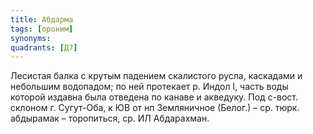 ```yaml
---
title: Абдарма
tags: [ороним]
synonyms:
quadrants: [Д7]
---
```


Лесистая балка с крутым падением скалистого русла, каскадами и небольшим
водопадом; по ней протекает р. Индол I, часть воды которой издавна была отведена
по канаве и акведуку. Под с-вост. склоном г. Сугут-Оба, к ЮВ от нп Земляничное
(Белог.) – ср. тюрк. абдырамак – торопиться, ср. ИЛ Абдарахман.
